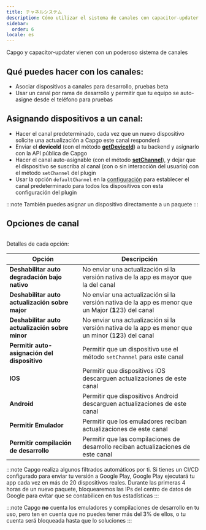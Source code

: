```yaml
---
title: チャネルシステム
description: Cómo utilizar el sistema de canales con capacitor-updater
sidebar:
  order: 6
locale: es
---
```


Capgo y capacitor-updater vienen con un poderoso sistema de canales

## Qué puedes hacer con los canales:

* Asociar dispositivos a canales para desarrollo, pruebas beta
* Usar un canal por rama de desarrollo y permitir que tu equipo se auto-asigne desde el teléfono para pruebas

## Asignando dispositivos a un canal:

* Hacer el canal predeterminado, cada vez que un nuevo dispositivo solicite una actualización a Capgo este canal responderá
* Enviar el **deviceId** (con el método [**getDeviceId**](/docs/plugin/api#getdeviceid)) a tu backend y asignarlo con la API pública de Capgo
* Hacer el canal auto-asignable (con el método [**setChannel**](/docs/plugin/api#setchannel)), y dejar que el dispositivo se suscriba al canal (con o sin interacción del usuario) con el método `setChannel` del plugin
* Usar la opción `defaultChannel` en la [configuración](/docs/plugin/settings#defaultchannel) para establecer el canal predeterminado para todos los dispositivos con esta configuración del plugin

:::note
También puedes asignar un dispositivo directamente a un paquete
:::

## Opciones de canal

<figure><img src="/channel_setting_1.webp" alt=""><figcaption></figcaption></figure>

Detalles de cada opción:

| Opción                                           | Descripción                                                                                           |
| ------------------------------------------------ | ----------------------------------------------------------------------------------------------------- |
| **Deshabilitar auto degradación bajo nativo**     | No enviar una actualización si la versión nativa de la app es mayor que la del canal                 |
| **Deshabilitar auto actualización sobre major**   | No enviar una actualización si la versión nativa de la app es menor que un Major (**1**23) del canal |
| **Deshabilitar auto actualización sobre minor**   | No enviar una actualización si la versión nativa de la app es menor que un minor (1**2**3) del canal |
| **Permitir auto-asignación del dispositivo**      | Permitir que un dispositivo use el método `setChannel` para este canal                               |
| **IOS**                                          | Permitir que dispositivos iOS descarguen actualizaciones de este canal                               |
| **Android**                                      | Permitir que dispositivos Android descarguen actualizaciones de este canal                           |
| **Permitir Emulador**                            | Permitir que los emuladores reciban actualizaciones de este canal                                    |
| **Permitir compilación de desarrollo**            | Permitir que las compilaciones de desarrollo reciban actualizaciones de este canal                   |

:::note
Capgo realiza algunos filtrados automáticos por ti. Si tienes un CI/CD configurado para enviar tu versión a Google Play, Google Play ejecutará tu app cada vez en más de 20 dispositivos reales. Durante las primeras 4 horas de un nuevo paquete, bloquearemos las IPs del centro de datos de Google para evitar que se contabilicen en tus estadísticas
:::

:::note
Capgo **no** cuenta los emuladores y compilaciones de desarrollo en tu uso, pero ten en cuenta que no puedes tener más del 3% de ellos, o tu cuenta será bloqueada hasta que lo soluciones
:::